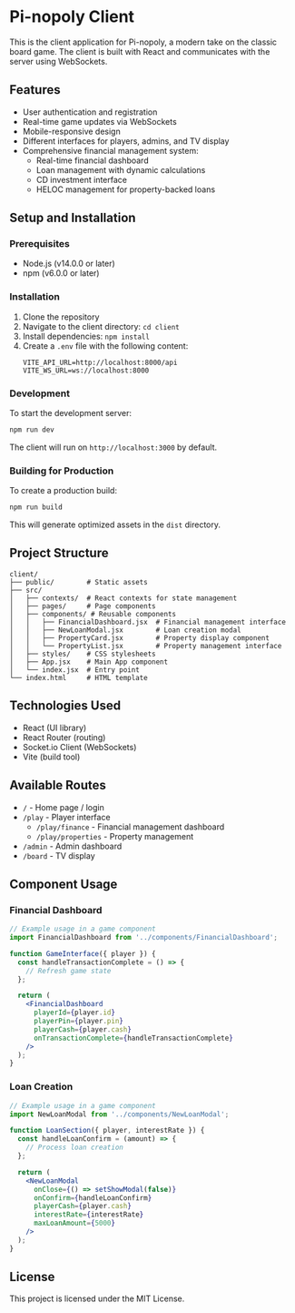 # Pi-nopoly Client

This is the client application for Pi-nopoly, a modern take on the classic board game. The client is built with React and communicates with the server using WebSockets.

## Features

- User authentication and registration
- Real-time game updates via WebSockets
- Mobile-responsive design
- Different interfaces for players, admins, and TV display
- Comprehensive financial management system:
  - Real-time financial dashboard
  - Loan management with dynamic calculations
  - CD investment interface
  - HELOC management for property-backed loans

## Setup and Installation

### Prerequisites

- Node.js (v14.0.0 or later)
- npm (v6.0.0 or later)

### Installation

1. Clone the repository
2. Navigate to the client directory: `cd client`
3. Install dependencies: `npm install`
4. Create a `.env` file with the following content:
   ```
   VITE_API_URL=http://localhost:8000/api
   VITE_WS_URL=ws://localhost:8000
   ```

### Development

To start the development server:

```bash
npm run dev
```

The client will run on `http://localhost:3000` by default.

### Building for Production

To create a production build:

```bash
npm run build
```

This will generate optimized assets in the `dist` directory.

## Project Structure

```
client/
├── public/        # Static assets
├── src/
│   ├── contexts/  # React contexts for state management
│   ├── pages/     # Page components
│   ├── components/ # Reusable components
│   │   ├── FinancialDashboard.jsx  # Financial management interface
│   │   ├── NewLoanModal.jsx        # Loan creation modal
│   │   ├── PropertyCard.jsx        # Property display component
│   │   └── PropertyList.jsx        # Property management interface
│   ├── styles/    # CSS stylesheets
│   ├── App.jsx    # Main App component
│   └── index.jsx  # Entry point
└── index.html     # HTML template
```

## Technologies Used

- React (UI library)
- React Router (routing)
- Socket.io Client (WebSockets)
- Vite (build tool)

## Available Routes

- `/` - Home page / login
- `/play` - Player interface
  - `/play/finance` - Financial management dashboard
  - `/play/properties` - Property management
- `/admin` - Admin dashboard
- `/board` - TV display

## Component Usage

### Financial Dashboard

```jsx
// Example usage in a game component
import FinancialDashboard from '../components/FinancialDashboard';

function GameInterface({ player }) {
  const handleTransactionComplete = () => {
    // Refresh game state
  };

  return (
    <FinancialDashboard
      playerId={player.id}
      playerPin={player.pin}
      playerCash={player.cash}
      onTransactionComplete={handleTransactionComplete}
    />
  );
}
```

### Loan Creation

```jsx
// Example usage in a game component
import NewLoanModal from '../components/NewLoanModal';

function LoanSection({ player, interestRate }) {
  const handleLoanConfirm = (amount) => {
    // Process loan creation
  };

  return (
    <NewLoanModal
      onClose={() => setShowModal(false)}
      onConfirm={handleLoanConfirm}
      playerCash={player.cash}
      interestRate={interestRate}
      maxLoanAmount={5000}
    />
  );
}
```

## License

This project is licensed under the MIT License. 